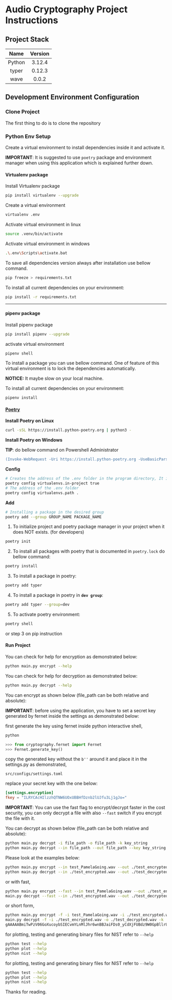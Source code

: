 # Audio Cryptography Project Instructions

## Project Stack

| Name           | Version  |
|:--------------:|:--------:|
| Python         | 3.12.4   |
| typer          | 0.12.3   |
| wave           | 0.0.2    |


## Development Environment Configuration

### Clone Project

The first thing to do is to clone the repository

### Python Env Setup

Create a virtual environment to install dependencies inside it and activate it.

**IMPORTANT**: It is suggested to use `poetry` package and environment manager when using this application which is explained further down.

#### Virtualenv package

Install Virtualenv package

```sh
pip install virtualenv --upgrade
```

Create a virtual environment

```sh
virtualenv .env
```

Activate virtual environment in linux

```sh
source .venv/bin/activate
```

Activate virtual environment in windows

```sh
.\.env\Scripts\activate.bat
```

To save all dependencies version always after installation use bellow command.

```sh
pip freeze > requirements.txt
```

To install all current dependencies on your environment:

```sh
pip install -r requirements.txt
```

---

#### pipenv package

Install pipenv package

```sh
pip install pipenv --upgrade
```

activate virtual environment

```sh
pipenv shell
```

To install a package you can use bellow command. One of feature of this virtual environment is to lock the dependencies automatically.

**NOTICE:** It maybe slow on your local machine.

To install all current dependencies on your environment:

```sh
pipenv install
```

#### [Poetry](https://python-poetry.org/docs/cli/#new)

__Install Poetry on Linux__

```sh
curl -sSL https://install.python-poetry.org | python3 -
```

__Install Poetry on Windows__

**TIP**: do bellow command on Powershell Administrator

```ps
(Invoke-WebRequest -Uri https://install.python-poetry.org -UseBasicParsing).Content | py -
```

__Config__
```sh
# Creates the address of the .env folder in the program directory, It is null by default
poetry config virtualenvs.in-project true
# The address of the .env folder
poetry config virtualenvs.path .
```

__Add__
```sh
# Installing a package in the desired group
poetry add --group GROUP_NAME PACKAGE_NAME
```

1) To initialize project and poetry package manager in your project when it does NOT exists. (for developers)

```sh
poetry init
```

2) To install all packages with poetry that is documented in `poetry.lock` do bellow command:

```sh
poetry install
```

3) To install a package in poetry:

```sh
poetry add typer
```

4) To install a package in poetry in **`dev group`**:

```sh
poetry add typer --group=dev
```

5) To activate poetry environment:

```sh
poetry shell
```

or step 3 on pip instruction

#### Run Project

You can check for help for encryption as demonstrated below:

```sh
python main.py encrypt --help
```

You can check for help for decryption as demonstrated below:

```sh
python main.py decrypt --help
```

You can encrypt as shown below (file_path can be both relative and absolute):

**IMPORTANT**: before using the application, you have to set a secret key generated by fernet inside the settings as demonstrated below:

first generate the key using fernet inside python interactive shell,

```sh
python
```

```python
>>> from cryptography.fernet import Fernet
>>> Fernet.generate_key()
```

copy the generated key without the `b''` around it and place it in the settings.py as demonstrated,

`src/configs/settings.toml`

replace your secret key with the one below:

```toml
[settings.encryption]
fkey = "ILRYCAcHIlzzhQTNW6UOxUBBHfDznb2lUJfu3Lj1gJo="
```

**IMPORTANT**: You can use the fast flag to encrypt/decrypt faster in the cost security, you can only decrypt a file with also `--fast` switch if you encrypt the file with it.

You can decrypt as shown below (file_path can be both relative and absolute):

```sh
python main.py decrypt -i file_path -o file_path -k key_string
python main.py decrypt --in file_path --out file_path --key key_string
```

Please look at the examples below:

```sh
python main.py encrypt --in test_PamelaGoing.wav --out ./test_encrypted.wav
python main.py decrypt --in ./test_encrypted.wav --out ./test_decrypted.wav --key gAAAAABmiTwPzV06GoXucoybSIECvmYLnMlJhr6wnBBJaiFDs0_yCdXjFUBdz9W0GpBllrUyN4ct574q_iZ3kIsohHNTSxtU-g==
```

or with fast,

```sh
python main.py encrypt --fast --in test_PamelaGoing.wav --out ./test_encrypted.wav
main.py decrypt --fast --in ./test_encrypted.wav --out ./test_decrypted.wav --key gAAAAABmiTwPzV06GoXucoybSIECvmYLnMlJhr6wnBBJaiFDs0_yCdXjFUBdz9W0GpBllrUyN4ct574q_iZ3kIsohHNTSxtU-g==
```

or short form,

```sh
python main.py encrypt -f -i test_PamelaGoing.wav -i ./test_encrypted.wav
main.py decrypt -f -i ./test_encrypted.wav -o ./test_decrypted.wav -k
gAAAAABmiTwPzV06GoXucoybSIECvmYLnMlJhr6wnBBJaiFDs0_yCdXjFUBdz9W0GpBllrUyN4ct574q_iZ3kIsohHNTSxtU-g==
```

for plotting, testing and generating binary files for NIST refer to `--help`

```sh
python test --help
python plot --help
python nist --help
```

for plotting, testing and generating binary files for NIST refer to `--help`

```sh
python test --help
python plot --help
python nist --help
```


Thanks for reading.
